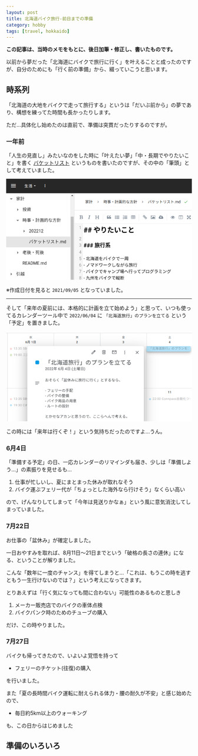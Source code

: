 ```yaml
---
layout: post
title: 北海道バイク旅行-前日までの準備
category: hobby
tags: [travel, hokkaido]
---
```


__この記事は、当時のメモをもとに、後日加筆・修正し、書いたものです。__

以前から夢だった「北海道にバイクで旅行に行く」を叶えることと成ったのですが、自分のためにも「行く前の準備」から、綴っていこうと思います。

## 時系列

「北海道の大地をバイクで走って旅行する」というは「だいぶ前から」の夢であり、構想を練ってた時間も長かったりします。

ただ…具体化し始めたのは直前で、準備は突貫だったりするのですが。

### 一年前

「人生の見直し」みたいなのをした時に「叶えたい夢」「中・長期でやりたいこと」を書く [バケットリスト](https://hello-iroha.com/new_item/bucket-list_201803/) というものを書いたのですが、その中の「筆頭」として考えていました。

![バケットリストの旅行の欄](/images/hobby/2022-08-10/baketlist.png)

※作成日付を見ると `2021/09/05` となっていました。

---

そして「来年の夏前には、本格的に計画を立て始めよう」と思って、いつも使ってるカレンダーツール中で `2022/06/04` に `「北海道旅行」のプランを立てる` という「予定」を置きました。

![来年の予定として”準備”を置いた](/images/hobby/2022-08-10/future-calender-plan.png)

この時には「来年は行くぞ！」という気持ちだったのですよ…うん。


### 6月4日

「準備する予定」の日、一応カレンダーのリマインダも届き、少しは「準備しよう…」の素振りを見せるも…

1. 仕事が忙しいし、夏にまとまった休みが取れなそう
2. バイク運ぶフェリー代が「ちょっとした海外なら行けそう」なくらい高い

ので、げんなりしてしまって「今年は見送りかなぁ」という風に意気消沈してしまっていました。

### 7月22日

お仕事の「盆休み」が確定しました。

一日おやすみを取れば、8月11日〜21日までという「破格の長さの連休」になる、ということが解りました。

こんな「数年に一度のチャンス」を得てしまうと…「これは、もうこの時を逃すともう一生行けないのでは？」という考えになってきます。

とりあえずは「行く気になっても間に合わない」可能性のあるものと思しき

1. メーカー販売店でのバイクの車体点検
2. バイクパンク時のためのチューブの購入

だけ、この時やりました。

### 7月27日

バイクも帰ってきたので、いよいよ覚悟を持って

- フェリーのチケット(往復)の購入

を行いました。


また「夏の長時間バイク運転に耐えられる体力・腰の耐久が不安」と感じ始めたので、

- 毎日約5km以上のウォーキング

も、この日からはじめました




## 準備のいろいろ